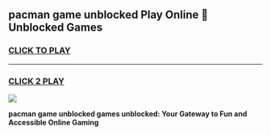 
## pacman game unblocked Play Online 👋 Unblocked Games
<h3>
<a href="https://premium.freeplayer.one?title=pacman_game_unblocked&ref=19F">CLICK TO PLAY</a></h3>
<hr>

<h3>
<a href="https://premium.freeplayer.one?title=pacman_game_unblocked&ref=19F">CLICK 2 PLAY</a>
  
</h3>

<a href="https://premium.freeplayer.one?title=pacman_game_unblocked&ref=19F"><img src="https://clearcache.store/games.png"></a>


**pacman game unblocked games unblocked: Your Gateway to Fun and Accessible Online Gaming**
